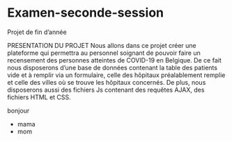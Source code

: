 # Examen-seconde-session
Projet de fin d’année

PRESENTATION DU PROJET
Nous allons dans ce projet créer une plateforme qui permettra au personnel soignant de pouvoir faire un recensement des personnes atteintes de COVID-19 en Belgique. De ce fait nous disposerons d’une base de données contenant la table des patients vide et à remplir via un formulaire, celle des hôpitaux préalablement remplie et celle des villes où se trouve les hôpitaux concernés.
De plus, nous disposerons aussi des fichiers Js contenant des requêtes AJAX, des fichiers HTML et CSS.

<p> bonjour</p>
<ul>
  <li>mama</li>
  <li>mom</li>
</ul>

